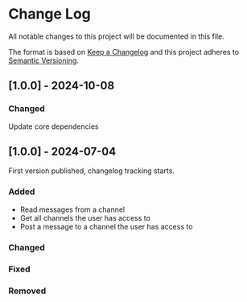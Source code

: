 # Change Log
All notable changes to this project will be documented in this file.
 
The format is based on [Keep a Changelog](https://keepachangelog.com/)
and this project adheres to [Semantic Versioning](https://semver.org/).

## [1.0.0] - 2024-10-08
 
### Changed

Update core dependencies 

 
## [1.0.0] - 2024-07-04
 
First version published, changelog tracking starts.
 
### Added
- Read messages from a channel  
- Get all channels the user has access to
- Post a message to a channel the user has access to
 
### Changed
 
### Fixed

### Removed
